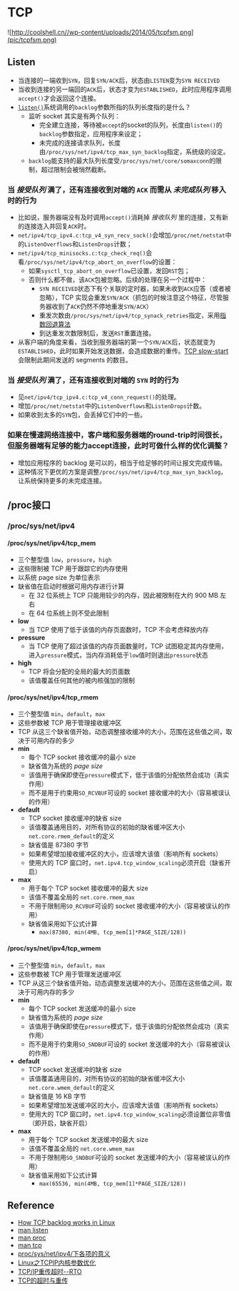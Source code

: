 # TCP

![http://coolshell.cn//wp-content/uploads/2014/05/tcpfsm.png](pic/tcpfsm.png)

## Listen
* 当连接的一端收到`SYN`，回复`SYN/ACK`后，状态由`LISTEN`变为`SYN RECEIVED`
* 当收到连接的另一端回的`ACK`后，状态才变为`ESTABLISHED`，此时应用程序调用`accept()`才会返回这个连接。
* [`listen()`](https://linux.die.net/man/2/listen)系统调用的`backlog`参数所指的队列长度指的是什么？
	* 监听 socket 其实是有两个队列：
		* 完全建立连接，等待被`accept`的socket的队列，长度由`listen()`的`backlog`参数指定，应用程序来设定；
		* 未完成的连接请求队列，长度由`/proc/sys/net/ipv4/tcp_max_syn_backlog`指定，系统级的设定。
	* `backlog`能支持的最大队列长度受`/proc/sys/net/core/somaxconn`的限制，超过限制会被悄然截断。

### 当 *接受队列* 满了，还有连接收到对端的 `ACK` 而需从 *未完成队列* 移入时的行为
* 比如说，服务器端没有及时调用`accept()`消耗掉 *接收队列* 里的连接，又有新的连接连入并回复`ACK`时。
* `net/ipv4/tcp_ipv4.c:tcp_v4_syn_recv_sock()`会增加`/proc/net/netstat`中的`ListenOverflows`和`ListenDrops`计数；
* `net/ipv4/tcp_minisocks.c:tcp_check_req()`会看`/proc/sys/net/ipv4/tcp_abort_on_overflow`的设置：
	* 如果`sysctl_tcp_abort_on_overflow`已设置，发回`RST`包；
	* 否则什么都不做，该`ACK`包被忽略。后续的处理在另一个过程中：
		* `SYN RECEIVED`状态下有个关联的定时器，如果未收到`ACK`应答（或者被忽略），TCP 实现会重发`SYN/ACK`（抓包的时候注意这个特征，尽管服务器收到了`ACK`仍然不停地重发`SYN/ACK`）
		* 重发次数由`/proc/sys/net/ipv4/tcp_synack_retries`指定，采用[指数回退算法](http://en.wikipedia.org/wiki/Exponential_backoff)
		* 到达重发次数限制后，发送`RST`重置连接。
* 从客户端的角度来看，当收到服务器端的第一个`SYN/ACK`后，状态就变为`ESTABLISHED`，此时如果开始发送数据，会造成数据的重传。[TCP slow-start](http://en.wikipedia.org/wiki/Slow-start) 会限制此期间发送的 segments 的数目。

### 当 *接受队列* 满了，还有连接收到对端的 `SYN` 时的行为
* 见`net/ipv4/tcp_ipv4.c:tcp_v4_conn_request()`的处理。
* 增加`/proc/net/netstat`中的`ListenOverflows`和`ListenDrops`计数。
* 如果收到太多的`SYN`包，会丢掉它们中的一些。

### 如果在慢速网络连接中，客户端和服务器端的round-trip时间很长，但服务器端有足够的能力accept连接，此时可做什么样的优化调整？
* 增加应用程序的 backlog 是可以的，相当于给足够的时间让报文完成传输。
* 这种情况下更优的方案是调整`/proc/sys/net/ipv4/tcp_max_syn_backlog`，让系统保持更多的未完成连接。

## /proc接口
### /proc/sys/net/ipv4
#### /proc/sys/net/ipv4/tcp_mem
* 三个整型值 `low`，`pressure`，`high`
* 这些限制被 TCP 用于跟踪它的内存使用
* 以系统 page size 为单位表示
* 缺省值在启动时根据可用内存进行计算
	* 在 32 位系统上 TCP 只能用较少的内存，因此被限制在大约 900 MB 左右
	* 在 64 位系统上则不受此限制
* **low**
	* 当 TCP 使用了低于该值的内存页面数时，TCP 不会考虑释放内存
* **pressure**
	* 当 TCP 使用了超过该值的内存页面数量时，TCP 试图稳定其内存使用，进入`pressure`模式，当内存消耗低于`low`值时则退出`pressure`状态
* **high**
	* TCP 将会分配的全局的最大的页面数
	* 该值覆盖任何其他的被内核强加的限制

#### /proc/sys/net/ipv4/tcp_rmem
* 三个整型值 `min`，`default`，`max`
* 这些参数被 TCP 用于管理接收缓冲区
* TCP 从这三个缺省值开始，动态调整接收缓冲的大小，范围在这些值之间，取决于可用内存的多少
* **min**
  * 每个 TCP socket 接收缓冲的最小 size
  * 缺省值为系统的 *page size*
  * 该值用于确保即使在`pressure`模式下，低于该值的分配依然会成功（真实作用）
  * 而不是用于约束用`SO_RCVBUF`可设的 socket 接收缓冲的大小（容易被误认的作用）
* **default**
	* TCP socket 接收缓冲的缺省 size
	* 该值覆盖通用目的，对所有协议的初始的缺省缓冲区大小`net.core.rmem_default`的定义
	* 缺省值是 87380 字节
	* 如果希望增加接收缓冲区的大小，应该增大该值（影响所有 sockets）
	* 使用大的 TCP 窗口时，`net.ipv4.tcp_window_scaling`必须开启（缺省开启）
* **max**
	* 用于每个 TCP socket 接收缓冲的最大 size
	* 该值不覆盖全局的 `net.core.rmem_max`
	* 不用于限制用`SO_RCVBUF`可设的 socket 接收缓冲的大小（容易被误认的作用）
	* 缺省值采用如下公式计算
		* `max(87380, min(4MB, tcp_mem[1]*PAGE_SIZE/128))`

#### /proc/sys/net/ipv4/tcp_wmem
* 三个整型值 `min`，`default`，`max`
* 这些参数被 TCP 用于管理发送缓冲区
* TCP 从这三个缺省值开始，动态调整发送缓冲的大小，范围在这些值之间，取决于可用内存的多少
* **min**
  * 每个 TCP socket 发送缓冲的最小 size
  * 缺省值为系统的 *page size*
  * 该值用于确保即使在`pressure`模式下，低于该值的分配依然会成功（真实作用）
  * 而不是用于约束用`SO_SNDBUF`可设的 socket 发送缓冲的大小（容易被误认的作用）
* **default**
	* TCP socket 发送缓冲的缺省 size
	* 该值覆盖通用目的，对所有协议的初始的缺省缓冲区大小`net.core.wmem_default`的定义
	* 缺省值是 16 KB 字节
	* 如果希望增加发送缓冲区的大小，应该增大该值（影响所有 sockets）
	* 使用大的 TCP 窗口时，`net.ipv4.tcp_window_scaling`必须设置位非零值（即开启，缺省开启）
* **max**
	* 用于每个 TCP socket 发送缓冲的最大 size
	* 该值不覆盖全局的 `net.core.wmem_max`
	* 不用于限制用`SO_SNDBUF`可设的 socket 发送缓冲的大小（容易被误认的作用）
	* 缺省值采用如下公式计算
		* `max(65536, min(4MB, tcp_mem[1]*PAGE_SIZE/128))`

## Reference
* [How TCP backlog works in Linux](http://veithen.github.io/2014/01/01/how-tcp-backlog-works-in-linux.html)
* [man listen](https://linux.die.net/man/2/listen)
* [man proc](https://linux.die.net/man/5/proc)
* [man tcp](http://man7.org/linux/man-pages/man7/tcp.7.html)
* [proc/sys/net/ipv4/下各项的意义](http://lijichao.blog.51cto.com/67487/308509)
* [Linux之TCPIP内核参数优化](http://www.cnblogs.com/fczjuever/archive/2013/04/17/3026694.html)
* [TCP/IP重传超时--RTO](http://www.orczhou.com/index.php/2011/10/tcpip-protocol-start-rto/)
* [TCP的超时与重传](http://blog.csdn.net/sjin_1314/article/details/10254779)
